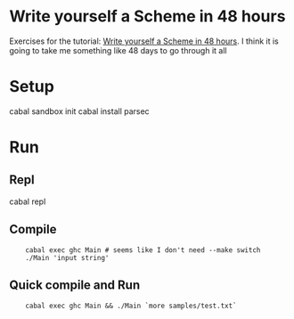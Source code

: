 # Write yourself a Scheme in 48 hours #

Exercises for the tutorial:
[Write yourself a Scheme in 48 hours](https://en.wikibooks.org/wiki/Write_Yourself_a_Scheme_in_48_Hours). I
think it is going to take me something like 48 days to go through it
all

# Setup #

cabal sandbox init
cabal install parsec

# Run #

## Repl ##

cabal repl

## Compile ##

```
	cabal exec ghc Main # seems like I don't need --make switch
	./Main 'input string'
```

## Quick compile and Run ##

```
	cabal exec ghc Main && ./Main `more samples/test.txt`
```

